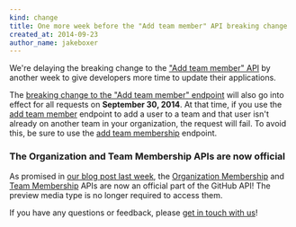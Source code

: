 ```yaml
---
kind: change
title: One more week before the "Add team member" API breaking change
created_at: 2014-09-23
author_name: jakeboxer
---
```


We're delaying the breaking change to the ["Add team member" API][add-team-member] by another week to give developers more time to update their applications.

The [breaking change to the "Add team member" endpoint][add-team-member] will also go into effect for all requests on **September 30, 2014**. At that time, if you use the [add team member][add-team-member] endpoint to add a user to a team and that user isn't already on another team in your organization, the request will fail. To avoid this, be sure to use the [add team membership][add-team-membership] endpoint.

### The Organization and Team Membership APIs are now official

As promised in [our blog post last week][finalizing], the [Organization Membership][org-membership-api] and [Team Membership][team-membership-api] APIs are now an official part of the GitHub API! The preview media type is no longer required to access them.

If you have any questions or feedback, please [get in touch with us][contact]!

[add-team-member]: /v3/orgs/teams/#add-team-member
[add-team-membership]: /v3/orgs/teams/#add-team-membership
[finalizing]: /changes/2014-09-16-finalizing-the-organization-and-team-membership-apis/
[org-membership-api]: /changes/2014-08-28-accepting-organization-invitations-from-the-api/
[team-membership-api]: /changes/2014-08-05-team-memberships-api/
[contact]: https://github.com/contact?form[subject]=Organization+and+Team+Membership+APIs
